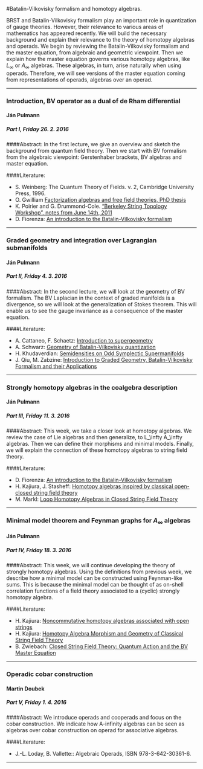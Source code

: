 #Batalin-Vilkovisky formalism and homotopy algebras.         


BRST and Batalin-Vilkovisky formalism
 play an important role in quantization of gauge theories. However, 
their relevance to various areas of mathematics has appeared recently. 
We will build the necessary background and explain their relevance to 
the theory of homotopy algebras and operads.
    We begin by reviewing the Batalin-Vilkovisky
 formalism and the master equation, from algebraic and geometric 
viewpoint. Then we explain how the master equation governs various 
homotopy algebras, like $L_\infty$ or $A_\infty$ algebras. These 
algebras, in turn, arise naturally when using operads. Therefore, 
we will see versions of the master equation coming from representations of operads, 
algebras over an operad.


-----------

### Introduction, BV operator as a dual of de Rham differential
#### Ján Pulmann
##### Part I, Friday 26. 2. 2016

####Abstract:
In the first lecture, we give an overview and sketch the background from quantum field theory. 
Then we start with BV formalism from the algebraic viewpoint: Gerstenhaber brackets, BV algebras and master equation.

####Literature:
* S. Weinberg: The Quantum Theory of Fields. v. 2, Cambridge University Press, 1996.
* O. Gwilliam [Factorization algebras and free field theories, PhD thesis](http://people.mpim-bonn.mpg.de/gwilliam/thesis.pdf)
* K. Poirier and G. Drummond-Cole. [“Berkeley String Topology Workshop”. notes from June 14th, 2011](http://cgp.ibs.re.kr/~gabriel/notes/sum11/strings_jun_14.pdf)
* D. Fiorenza: [An introduction to the Batalin-Vilkovisky formalism](http://arxiv.org/abs/math/0402057)

-----------

### Graded geometry and integration over Lagrangian submanifolds
#### Ján Pulmann
##### Part II, Friday 4. 3. 2016

####Abstract:
 In the second lecture,  we will look at the geometry of BV formalism. The BV Laplacian
 in the context of graded manifolds is a divergence, so we will look at 
the generalization of Stokes theorem. This will enable us to see the 
gauge invariance as a consequence of the master equation. 

####Literature:
* A. Cattaneo, F. Schaetz: [Introduction to supergeometry](http://arxiv.org/abs/1011.3401)
* A. Schwarz: [Geometry of Batalin-Vilkovisky quantization](http://arxiv.org/abs/hep-th/9205088)
* H. Khudaverdian: [Semidensities on Odd Symplectic Supermanifolds](http://arxiv.org/abs/math/0012256)
* J. Qiu, M. Zabzine: [Introduction to Graded Geometry, Batalin-Vilkovisky Formalism and their Applications](http://arxiv.org/abs/1105.2680)

-----------

### Strongly homotopy algebras in the coalgebra description
#### Ján Pulmann
##### Part III, Friday 11. 3. 2016


####Abstract:
  This week, we take a closer look at homotopy algebras. We review the 
case of Lie algebras and then generalize, to L_\infty A_\infty algebras.
 Then we can define their morphisms and minimal models. Finally, we will
 explain the connection of these homotopy algebras to string field 
theory.

####Literature:
* D. Fiorenza: [An introduction to the Batalin-Vilkovisky formalism](http://arxiv.org/abs/math/0402057)
* H. Kajiura, J. Stasheff: [Homotopy algebras inspired by classical open-closed string field theory](http://arxiv.org/abs/math/0410291)
* M. Markl: [Loop Homotopy Algebras in Closed String Field Theory](http://arxiv.org/abs/hep-th/9711045)

----------

### Minimal model theorem and Feynman graphs for $A_\infty$ algebras
#### Ján Pulmann
##### Part IV, Friday 18. 3. 2016

####Abstract:
This week, we will continue developing the theory of strongly homotopy algebras. Using the definitions from
previous week, we describe how a minimal model can be constructed using Feynman-like sums. This is because the minimal
model can be thought of as on-shell correlation functions of a field theory associated to a (cyclic) strongly homotopy algebra.

####Literature:
* H. Kajiura: [Noncommutative homotopy algebras associated with open strings](http://arxiv.org/abs/math/0306332)
* H. Kajiura: [Homotopy Algebra Morphism and Geometry of Classical String Field Theory](http://arxiv.org/abs/hep-th/0112228)
* B. Zwiebach: [Closed String Field Theory: Quantum Action and the BV Master Equation](http://arxiv.org/abs/hep-th/9206084)

----------

### Operadic cobar construction
#### Martin Doubek
##### Part V, Friday 1. 4. 2016

####Abstract:
We introduce operads and cooperads and focus on the cobar construction. We indicate how A-infinity algebras can be seen as algebras over cobar construction on operad for associative algebras.

####Literature:
* J.-L. Loday, B. Vallette:: Algebraic Operads, ISBN 978-3-642-30361-6.


----------
